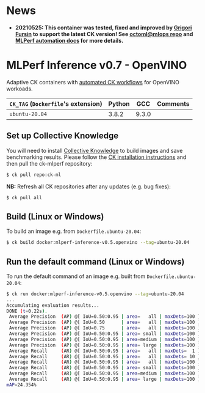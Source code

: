 # News 
* **20210525: This container was tested, fixed and improved by [Grigori Fursin](https://cKnowledge.io/@gfursin) to support the latest CK version! 
  See [octoml@mlops repo](https://github.com/octoml/mlops) and [MLPerf automation docs](https://github.com/mlcommons/ck/blob/master/docs/mlperf-automation/README.md) for more details.**

# MLPerf Inference v0.7 - OpenVINO

Adaptive CK containers with [automated CK workflows](https://github.com/mlcommons/ck) for OpenVINO workoads.

| `CK_TAG` (`Dockerfile`'s extension)  | Python | GCC   | Comments |
|-|-|-|-|
| `ubuntu-20.04` | 3.8.2 | 9.3.0 ||

<a name="setup_ck"></a>
## Set up Collective Knowledge

You will need to install [Collective Knowledge](httpы://cknowledge.org) to build images and save benchmarking results.
Please follow the [CK installation instructions](https://github.com/mlcommons/ck#installation) and then pull the ck-mlperf repository:

```bash
$ ck pull repo:ck-ml
```

**NB:** Refresh all CK repositories after any updates (e.g. bug fixes):
```bash
$ ck pull all
```

## Build (Linux or Windows)

To build an image e.g. from `Dockerfile.ubuntu-20.04`:
```bash
$ ck build docker:mlperf-inference-v0.5.openvino --tag=ubuntu-20.04
```

## Run the default command (Linux or Windows)

To run the default command of an image e.g. built from `Dockerfile.ubuntu-20.04`:
```bash
$ ck run docker:mlperf-inference-v0.5.openvino --tag=ubuntu-20.04
...
Accumulating evaluation results...
DONE (t=0.22s).
 Average Precision  (AP) @[ IoU=0.50:0.95 | area=   all | maxDets=100 ] = 0.244
 Average Precision  (AP) @[ IoU=0.50      | area=   all | maxDets=100 ] = 0.380
 Average Precision  (AP) @[ IoU=0.75      | area=   all | maxDets=100 ] = 0.280
 Average Precision  (AP) @[ IoU=0.50:0.95 | area= small | maxDets=100 ] = 0.032
 Average Precision  (AP) @[ IoU=0.50:0.95 | area=medium | maxDets=100 ] = 0.193
 Average Precision  (AP) @[ IoU=0.50:0.95 | area= large | maxDets=100 ] = 0.576
 Average Recall     (AR) @[ IoU=0.50:0.95 | area=   all | maxDets=  1 ] = 0.225
 Average Recall     (AR) @[ IoU=0.50:0.95 | area=   all | maxDets= 10 ] = 0.264
 Average Recall     (AR) @[ IoU=0.50:0.95 | area=   all | maxDets=100 ] = 0.266
 Average Recall     (AR) @[ IoU=0.50:0.95 | area= small | maxDets=100 ] = 0.037
 Average Recall     (AR) @[ IoU=0.50:0.95 | area=medium | maxDets=100 ] = 0.198
 Average Recall     (AR) @[ IoU=0.50:0.95 | area= large | maxDets=100 ] = 0.619
mAP=24.354%
```
